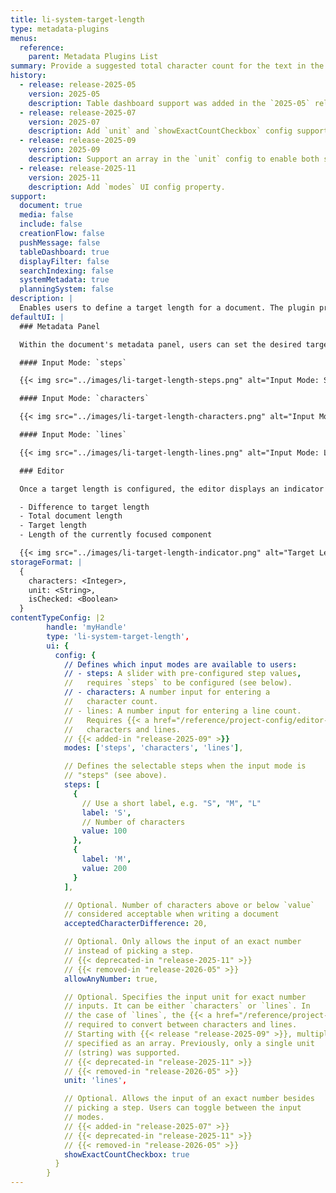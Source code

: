 ```yaml
---
title: li-system-target-length
type: metadata-plugins
menus:
  reference:
    parent: Metadata Plugins List
summary: Provide a suggested total character count for the text in the document.
history:
  - release: release-2025-05
    version: 2025-05
    description: Table dashboard support was added in the `2025-05` release.
  - release: release-2025-07
    version: 2025-07
    description: Add `unit` and `showExactCountCheckbox` config support.
  - release: release-2025-09
    version: 2025-09
    description: Support an array in the `unit` config to enable both selectors in the UI.
  - release: release-2025-11
    version: 2025-11
    description: Add `modes` UI config property.
support:
  document: true
  media: false
  include: false
  creationFlow: false
  pushMessage: false
  tableDashboard: true
  displayFilter: false
  searchIndexing: false
  systemMetadata: true
  planningSystem: false
description: |
  Enables users to define a target length for a document. The plugin provides feedback to help maintain content within a desired range.
defaultUI: |
  ### Metadata Panel

  Within the document's metadata panel, users can set the desired target length. The plugin offers multiple input modes, and displays the first available one in this priority order: `steps`, `characters`, `lines`. Users can switch between any configured modes.

  #### Input Mode: `steps`

  {{< img src="../images/li-target-length-steps.png" alt="Input Mode: Steps" width="600" >}}

  #### Input Mode: `characters`

  {{< img src="../images/li-target-length-characters.png" alt="Input Mode: Characters" width="600" >}}

  #### Input Mode: `lines`

  {{< img src="../images/li-target-length-lines.png" alt="Input Mode: Lines" width="600" >}}

  ### Editor

  Once a target length is configured, the editor displays an indicator in the bottom left corner. The indicator includes:

  - Difference to target length
  - Total document length
  - Target length
  - Length of the currently focused component

  {{< img src="../images/li-target-length-indicator.png" alt="Target Length Indicator" >}}
storageFormat: |
  {
    characters: <Integer>,
    unit: <String>,
    isChecked: <Boolean>
  }
contentTypeConfig: |2
        handle: 'myHandle'
        type: 'li-system-target-length',
        ui: {
          config: {
            // Defines which input modes are available to users:
            // - steps: A slider with pre-configured step values,
            //   requires `steps` to be configured (see below).
            // - characters: A number input for entering a
            //   character count.
            // - lines: A number input for entering a line count.
            //   Requires {{< a href="/reference/project-config/editor-settings/#text-count" title="lineCountFraction">}} to convert between
            //   characters and lines.
            // {{< added-in "release-2025-09" >}}
            modes: ['steps', 'characters', 'lines'],

            // Defines the selectable steps when the input mode is
            // "steps" (see above).
            steps: [
              {
                // Use a short label, e.g. "S", "M", "L"
                label: 'S',
                // Number of characters
                value: 100
              },
              {
                label: 'M',
                value: 200
              }
            ],

            // Optional. Number of characters above or below `value`
            // considered acceptable when writing a document
            acceptedCharacterDifference: 20, 

            // Optional. Only allows the input of an exact number
            // instead of picking a step.
            // {{< deprecated-in "release-2025-11" >}}
            // {{< removed-in "release-2026-05" >}}
            allowAnyNumber: true,

            // Optional. Specifies the input unit for exact number
            // inputs. It can be either `characters` or `lines`. In
            // the case of `lines`, the {{< a href="/reference/project-config/editor-settings/#text-count" title="lineCountFraction">}} setting is
            // required to convert between characters and lines.
            // Starting with {{< release "release-2025-09" >}}, multiple units can be
            // specified as an array. Previously, only a single unit
            // (string) was supported.
            // {{< deprecated-in "release-2025-11" >}}
            // {{< removed-in "release-2026-05" >}}
            unit: 'lines',

            // Optional. Allows the input of an exact number besides
            // picking a step. Users can toggle between the input
            // modes. 
            // {{< added-in "release-2025-07" >}}
            // {{< deprecated-in "release-2025-11" >}}
            // {{< removed-in "release-2026-05" >}}
            showExactCountCheckbox: true
          }
        }
---
```

